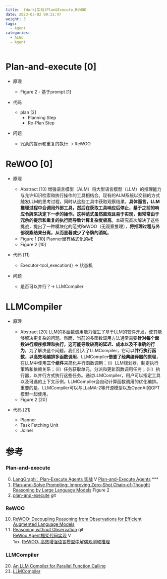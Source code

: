 ```yaml
---
title:  (Work|实战)Plan&Execute,ReWOO 
date: 2023-03-02 09:31:47
weight: 3
tags:
  - Agent
categories: 
  - AIGC
  - Agent  
---
```


<p></p>
<!-- more -->

# Plan-and-execute [0]
+ 原理
  - Figure 2 - 基于prompt [1]

+ 代码
  - plan [2]
    + Planning Step
    + Re-Plan Step
  
+ 问题
  - 冗余的提示和重复的执行 -> ReWOO
  
# ReWOO [0] 
+ 原理
  - Abstract [10]
  增强语言模型（ALM）将大型语言模型（LLM）的推理能力与允许知识检索和执行操作的工具相结合。现有的ALM系统以交错的方式触发LLM的思考过程，同时从这些工具中获取观察结果。**具体而言，LLM推理过程中会调用外部工具，然后在获取工具响应后停止，基于之前的响应令牌来决定下一步的操作。这种范式虽然直观且易于实现，但常常由于冗余的提示和重复的执行而导致计算复杂度极高**。本研究首次解决了这些挑战，提出了一种模块化的范式ReWOO（无观察推理），**将推理过程与外部观察结果分离，从而显著减少了令牌的消耗**。
  - Figure 1 [10]
    Planner里有格式化的#E
  - Figure 2  [10]

+ 代码 [11]
  - Executor-tool_execution() -> 状态机

+ 问题
  - 是否可以并行？-> LLMCompiler
  
# LLMCompiler 
+ 原理
  - Abstract [20]
  LLM的多函数调用能力催生了基于LLM的软件开发，使其能够解决更复杂的问题。然而，当前的多函数调用方法通常需要**针对每个函数进行顺序推理和执行，这可能导致较高的延迟、成本以及不准确的行为**。为了解决这个问题，我们引入了LLMCompiler，它可以**并行执行函数，以高效地编排多函数调用**。LLMCompiler**借鉴了经典编译器的原理**，在LLM中使用**三个组件**来简化并行函数调用：（i）LLM规划器，制定执行策略和依赖关系；（ii）任务获取单元，分派和更新函数调用任务；（iii）执行器，以并行方式执行这些任务。通过LLMCompiler，用户可以指定工具以及可选的上下文示例，LLMCompiler会自动计算函数调用的优化编排。重要的是，LLMCompiler可以与LLaMA-2等开源模型以及OpenAI的GPT模型一起使用。
  - Figure 2  [20]

+ 代码 [21]
  + Planner
  + Task Fetching Unit 
  + Joiner
  
# 参考
### Plan-and-execute
0. [LangGraph：Plan-Execute Agents 实战](https://www.bilibili.com/video/BV1vJ4m1s7Zn/) V
[Plan-and-Execute Agents](https://blog.langchain.dev/planning-agents/) ***
1. [Plan-and-Solve Prompting: Improving Zero-Shot Chain-of-Thought
Reasoning by Large Language Models](https://arxiv.org/pdf/2305.04091.pdf)  Figure 2
2. [plan-and-execute](https://github.com/langchain-ai/langgraph/blob/main/examples/plan-and-execute/plan-and-execute.ipynb)    git


### ReWOO
10. [ReWOO: Decoupling Reasoning from Observations for Efficient Augmented Language Models](https://arxiv.org/pdf/2305.18323.pdf)
11. [Reasoning without Observation](https://github.com/langchain-ai/langgraph/blob/main/examples/rewoo/rewoo.ipynb) git  
    [ReWoo Agent框架代码实现](https://www.bilibili.com/video/BV1Au4m1N7ix/) V  
    1xx.  [ReWOO: 高效增强语言模型中解偶观测和推理](https://zhuanlan.zhihu.com/p/671491031)  


### LLMCompiler
20. [An LLM Compiler for Parallel Function Calling](https://arxiv.org/pdf/2312.04511v1.pdf)
21. [LLMCompiler](https://github.com/langchain-ai/langgraph/blob/main/examples/llm-compiler/LLMCompiler.ipynb)
